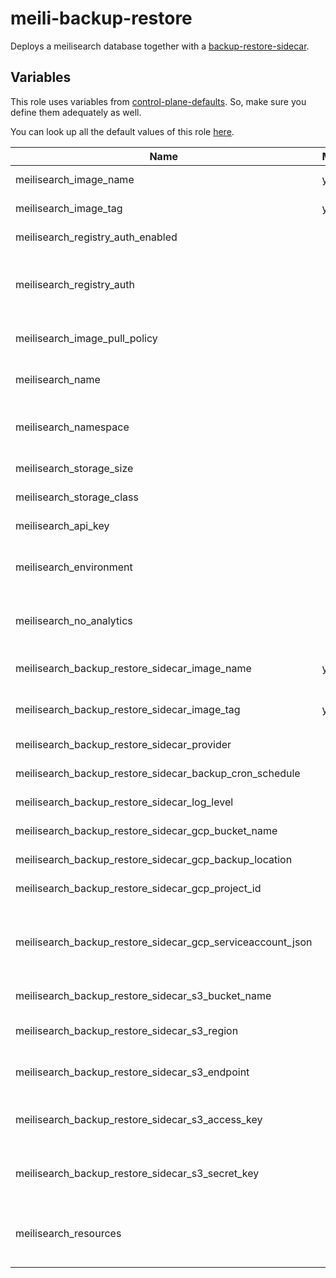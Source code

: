 # meili-backup-restore

Deploys a meilisearch database together with a [backup-restore-sidecar](https://github.com/metal-stack/backup-restore-sidecar).

## Variables

This role uses variables from [control-plane-defaults](/control-plane). So, make sure you define them adequately as well.

You can look up all the default values of this role [here](defaults/main/main.yaml).

| Name                                                       | Mandatory | Description                                                             |
| ---------------------------------------------------------- | --------- | ----------------------------------------------------------------------- |
| meilisearch_image_name                                     | yes       | Image version of the meilisearch                                        |
| meilisearch_image_tag                                      | yes       | Image tag of the meilisearch                                            |
| meilisearch_registry_auth_enabled                          |           | Enables registry authentication                                         |
| meilisearch_registry_auth                                  |           | The dockerconfigjson content used for registry authentication           |
| meilisearch_image_pull_policy                              |           | Image pull policy (defaults to IfNotPresent)                            |
| meilisearch_name                                           |           | The name of the meilisearch instance                                    |
| meilisearch_namespace                                      |           | The deployment's target namespace                                       |
| meilisearch_storage_size                                   |           | The size of the PVC                                                     |
| meilisearch_storage_class                                  |           | The storage class of the PVC                                            |
| meilisearch_api_key                                        |           | The api key for meilisearch                                             |
| meilisearch_environment                                    |           | Sets the environment configuration for meilisearch                      |
| meilisearch_no_analytics                                   |           | Sets the no analytics configuration for meilisearch                     |
| meilisearch_backup_restore_sidecar_image_name              | yes       | Image version of the backup-restore-sidecar                             |
| meilisearch_backup_restore_sidecar_image_tag               | yes       | Image tag of the backup-restore-sidecar                                 |
| meilisearch_backup_restore_sidecar_provider                |           | The backup provider                                                     |
| meilisearch_backup_restore_sidecar_backup_cron_schedule    |           | The backup cron schedule                                                |
| meilisearch_backup_restore_sidecar_log_level               |           | The log level of the sidecar                                            |
| meilisearch_backup_restore_sidecar_gcp_bucket_name         |           | Bucket name of the GCP bucket                                           |
| meilisearch_backup_restore_sidecar_gcp_backup_location     |           | Location of the GCP bucket                                              |
| meilisearch_backup_restore_sidecar_gcp_project_id          |           | GCP project name                                                        |
| meilisearch_backup_restore_sidecar_gcp_serviceaccount_json |           | GCP Serviceaccount JSON string (service account requires bucket access) |
| meilisearch_backup_restore_sidecar_s3_bucket_name          |           | The name of the S3 bucket                                               |
| meilisearch_backup_restore_sidecar_s3_region               |           | The region where the S3 bucket is located                               |
| meilisearch_backup_restore_sidecar_s3_endpoint             |           | The endpoint URL for the S3 storage service                             |
| meilisearch_backup_restore_sidecar_s3_access_key           |           | The access key for authenticating with S3                               |
| meilisearch_backup_restore_sidecar_s3_secret_key           |           | The secret key for authenticating with S3                               |
| meilisearch_resources                                      |           | The kubernetes resources for the actual meilisearch container           |
